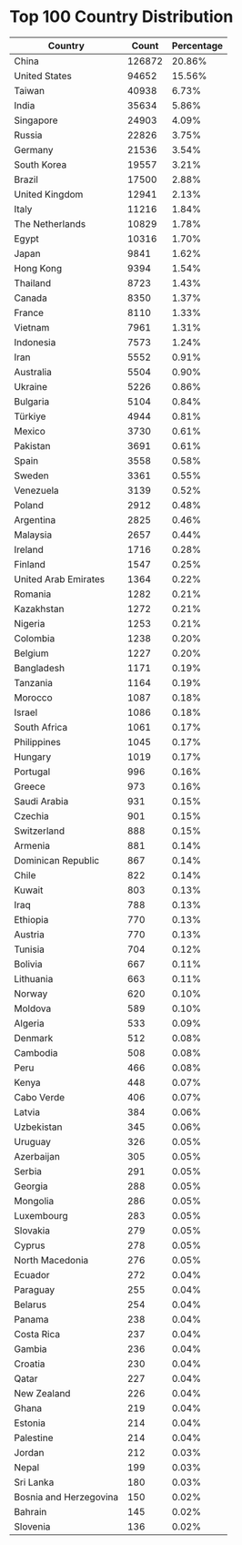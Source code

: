 # Top 100 Country Distribution
| Country | Count | Percentage |
|----|----|----|
| China | 126872 | 20.86% |
| United States | 94652 | 15.56% |
| Taiwan | 40938 | 6.73% |
| India | 35634 | 5.86% |
| Singapore | 24903 | 4.09% |
| Russia | 22826 | 3.75% |
| Germany | 21536 | 3.54% |
| South Korea | 19557 | 3.21% |
| Brazil | 17500 | 2.88% |
| United Kingdom | 12941 | 2.13% |
| Italy | 11216 | 1.84% |
| The Netherlands | 10829 | 1.78% |
| Egypt | 10316 | 1.70% |
| Japan | 9841 | 1.62% |
| Hong Kong | 9394 | 1.54% |
| Thailand | 8723 | 1.43% |
| Canada | 8350 | 1.37% |
| France | 8110 | 1.33% |
| Vietnam | 7961 | 1.31% |
| Indonesia | 7573 | 1.24% |
| Iran | 5552 | 0.91% |
| Australia | 5504 | 0.90% |
| Ukraine | 5226 | 0.86% |
| Bulgaria | 5104 | 0.84% |
| Türkiye | 4944 | 0.81% |
| Mexico | 3730 | 0.61% |
| Pakistan | 3691 | 0.61% |
| Spain | 3558 | 0.58% |
| Sweden | 3361 | 0.55% |
| Venezuela | 3139 | 0.52% |
| Poland | 2912 | 0.48% |
| Argentina | 2825 | 0.46% |
| Malaysia | 2657 | 0.44% |
| Ireland | 1716 | 0.28% |
| Finland | 1547 | 0.25% |
| United Arab Emirates | 1364 | 0.22% |
| Romania | 1282 | 0.21% |
| Kazakhstan | 1272 | 0.21% |
| Nigeria | 1253 | 0.21% |
| Colombia | 1238 | 0.20% |
| Belgium | 1227 | 0.20% |
| Bangladesh | 1171 | 0.19% |
| Tanzania | 1164 | 0.19% |
| Morocco | 1087 | 0.18% |
| Israel | 1086 | 0.18% |
| South Africa | 1061 | 0.17% |
| Philippines | 1045 | 0.17% |
| Hungary | 1019 | 0.17% |
| Portugal | 996 | 0.16% |
| Greece | 973 | 0.16% |
| Saudi Arabia | 931 | 0.15% |
| Czechia | 901 | 0.15% |
| Switzerland | 888 | 0.15% |
| Armenia | 881 | 0.14% |
| Dominican Republic | 867 | 0.14% |
| Chile | 822 | 0.14% |
| Kuwait | 803 | 0.13% |
| Iraq | 788 | 0.13% |
| Ethiopia | 770 | 0.13% |
| Austria | 770 | 0.13% |
| Tunisia | 704 | 0.12% |
| Bolivia | 667 | 0.11% |
| Lithuania | 663 | 0.11% |
| Norway | 620 | 0.10% |
| Moldova | 589 | 0.10% |
| Algeria | 533 | 0.09% |
| Denmark | 512 | 0.08% |
| Cambodia | 508 | 0.08% |
| Peru | 466 | 0.08% |
| Kenya | 448 | 0.07% |
| Cabo Verde | 406 | 0.07% |
| Latvia | 384 | 0.06% |
| Uzbekistan | 345 | 0.06% |
| Uruguay | 326 | 0.05% |
| Azerbaijan | 305 | 0.05% |
| Serbia | 291 | 0.05% |
| Georgia | 288 | 0.05% |
| Mongolia | 286 | 0.05% |
| Luxembourg | 283 | 0.05% |
| Slovakia | 279 | 0.05% |
| Cyprus | 278 | 0.05% |
| North Macedonia | 276 | 0.05% |
| Ecuador | 272 | 0.04% |
| Paraguay | 255 | 0.04% |
| Belarus | 254 | 0.04% |
| Panama | 238 | 0.04% |
| Costa Rica | 237 | 0.04% |
| Gambia | 236 | 0.04% |
| Croatia | 230 | 0.04% |
| Qatar | 227 | 0.04% |
| New Zealand | 226 | 0.04% |
| Ghana | 219 | 0.04% |
| Estonia | 214 | 0.04% |
| Palestine | 214 | 0.04% |
| Jordan | 212 | 0.03% |
| Nepal | 199 | 0.03% |
| Sri Lanka | 180 | 0.03% |
| Bosnia and Herzegovina | 150 | 0.02% |
| Bahrain | 145 | 0.02% |
| Slovenia | 136 | 0.02% |
